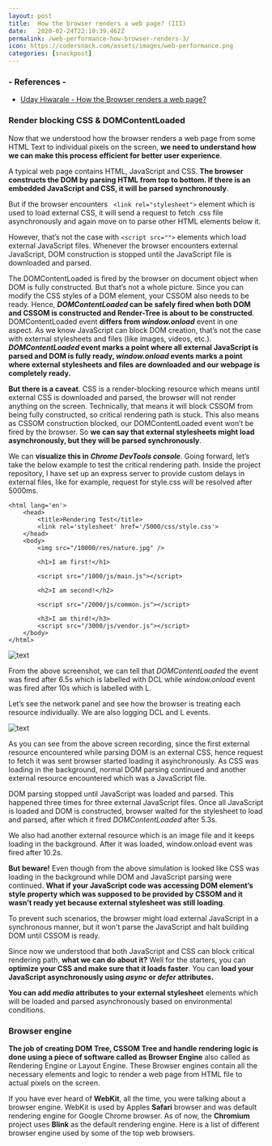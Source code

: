 ```yaml
---
layout: post
title:  How the browser renders a web page? (III)
date:   2020-02-24T22:10:39.462Z
permalink: /web-performance-how-browser-renders-3/
icon: https://codersnack.com/assets/images/web-performance.png
categories: [snackpost]
---
```


### - References -

- [Uday Hiwarale - How the Browser renders a web page?](https://itnext.io/how-the-browser-renders-a-web-page-dom-cssom-and-rendering-df10531c9969)

### Render blocking CSS & DOMContentLoaded

Now that we understood how the browser renders a web page from some HTML Text to individual pixels on the screen, **we need to understand how we can make this process efficient for better user experience**.

A typical web page contains HTML, JavaScript and CSS. **The browser constructs the DOM by parsing HTML from top to bottom. If there is an embedded JavaScript and CSS, it will be parsed synchronously**.

But if the browser encounters ``` <link rel="stylesheet">```  element which is used to load external CSS, it will send a request to fetch .css file asynchronously and again move on to parse other HTML elements below it.

However, that’s not the case with ``` <script src=""> ```  elements which load external JavaScript files. Whenever the browser encounters external JavaScript, DOM construction is stopped until the JavaScript file is downloaded and parsed.

The DOMContentLoaded is fired by the browser on document object when DOM is fully constructed. But that’s not a whole picture. Since you can modify the CSS styles of a DOM element, your CSSOM also needs to be ready. Hence, ***DOMContentLoaded* can be safely fired when both DOM and CSSOM is constructed and Render-Tree is about to be constructed**.
DOMContentLoaded event **differs from *window.onload*** event in one aspect. As we know JavaScript can block DOM creation, that’s not the case with external stylesheets and files (like images, videos, etc.). ***DOMContentLoaded* event marks a point where all external JavaScript is parsed and DOM is fully ready, *window.onload* events marks a point where external stylesheets and files are downloaded and our webpage is completely ready.**

**But there is a caveat**. CSS is a render-blocking resource which means until external CSS is downloaded and parsed, the browser will not render anything on the screen. Technically, that means it will block CSSOM from being fully constructed, so critical rendering path is stuck. This also means as CSSOM construction blocked, our DOMContentLoaded event won’t be fired by the browser. So **we can say that external stylesheets might load asynchronously, but they will be parsed synchronously**.

We can **visualize this in *Chrome DevTools console***. Going forward, let’s take the below example to test the critical rendering path. Inside the project repository, I have set up an express server to provide custom delays in external files, like for example, request for style.css will be resolved after 5000ms.
```
<html lang='en'>
    <head>
        <title>Rendering Test</title>
        <link rel='stylesheet' href='/5000/css/style.css'>
    </head>
    <body>
        <img src="/10000/res/nature.jpg" />
        
        <h1>I am first!</h1>
        
        <script src="/1000/js/main.js"></script>
        
        <h2>I am second!</h2>
        
        <script src="/2000/js/common.js"></script>
        
        <h3>I am third!</h3>
        <script src="/3000/js/vendor.js"></script>
    </body>
</html>
```
![text](https://codersnack.com/assets/images/web-performance-browser-renders-domcontentloaded-0.png)

From the above screenshot, we can tell that *DOMContentLoaded* the event was fired after 6.5s which is labelled with DCL while *window.onload* event was fired after 10s which is labelled with L.

Let’s see the network panel and see how the browser is treating each resource individually. We are also logging DCL and L events.

![text](https://codersnack.com/assets/images/web-performance-browser-renders-domcontentloaded.gif)

As you can see from the above screen recording, since the first external resource encountered while parsing DOM is an external CSS, hence request to fetch it was sent browser started loading it asynchronously. As CSS was loading in the background, normal DOM parsing continued and another external resource encountered which was a JavaScript file.

DOM parsing stopped until JavaScript was loaded and parsed. This happened three times for three external JavaScript files. Once all JavaScript is loaded and DOM is constructed, browser waited for the stylesheet to load and parsed, after which it fired *DOMContentLoaded* after 5.3s.

We also had another external resource which is an image file and it keeps loading in the background. After it was loaded, window.onload event was fired after 10.2s.

**But beware!** Even though from the above simulation is looked like CSS was loading in the background while DOM and JavaScript parsing were continued. **What if your JavaScript code was accessing DOM element’s style property which was supposed to be provided by CSSOM and it wasn’t ready yet because external stylesheet was still loading**.

To prevent such scenarios, the browser might load external JavaScript in a synchronous manner, but it won't parse the JavaScript and halt building DOM until CSSOM is ready.

Since now we understood that both JavaScript and CSS can block critical rendering path, **what we can do about it?** Well for the starters, you can **optimize your CSS and make sure that it loads faster**. You can **load your JavaScript asynchronously using *async* or *defer* attributes.**

**You can add *media* attributes to your external stylesheet** elements which will be loaded and parsed asynchronously based on environmental conditions.

### Browser engine
**The job of creating DOM Tree, CSSOM Tree and handle rendering logic is done using a piece of software called as Browser Engine** also called as Rendering Engine or Layout Engine. These Browser engines contain all the necessary elements and logic to render a web page from HTML file to actual pixels on the screen.

If you have ever heard of **WebKit**, all the time, you were talking about a browser engine. WebKit is used by Apples **Safari** browser and was default rendering engine for Google Chrome browser. As of now, the **Chromium** project uses **Blink** as the default rendering engine. Here is a list of different browser engine used by some of the top web browsers.

